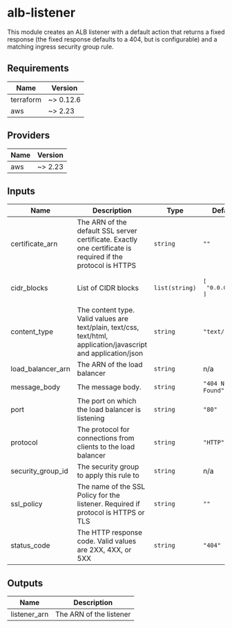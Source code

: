 # alb-listener
This module creates an ALB listener with a default action that returns a fixed response (the fixed response defaults to a 404, but is configurable) and a matching ingress security group rule.

<!-- BEGINNING OF PRE-COMMIT-TERRAFORM DOCS HOOK -->
## Requirements

| Name | Version |
|------|---------|
| terraform | ~> 0.12.6 |
| aws | ~> 2.23 |

## Providers

| Name | Version |
|------|---------|
| aws | ~> 2.23 |

## Inputs

| Name | Description | Type | Default | Required |
|------|-------------|------|---------|:--------:|
| certificate\_arn | The ARN of the default SSL server certificate. Exactly one certificate is required if the protocol is HTTPS | `string` | `""` | no |
| cidr\_blocks | List of CIDR blocks | `list(string)` | <pre>[<br>  "0.0.0.0/0"<br>]</pre> | no |
| content\_type | The content type. Valid values are text/plain, text/css, text/html, application/javascript and application/json | `string` | `"text/plain"` | no |
| load\_balancer\_arn | The ARN of the load balancer | `string` | n/a | yes |
| message\_body | The message body. | `string` | `"404 Not Found"` | no |
| port | The port on which the load balancer is listening | `string` | `"80"` | no |
| protocol | The protocol for connections from clients to the load balancer | `string` | `"HTTP"` | no |
| security\_group\_id | The security group to apply this rule to | `string` | n/a | yes |
| ssl\_policy | The name of the SSL Policy for the listener. Required if protocol is HTTPS or TLS | `string` | `""` | no |
| status\_code | The HTTP response code. Valid values are 2XX, 4XX, or 5XX | `string` | `"404"` | no |

## Outputs

| Name | Description |
|------|-------------|
| listener\_arn | The ARN of the listener |

<!-- END OF PRE-COMMIT-TERRAFORM DOCS HOOK -->

